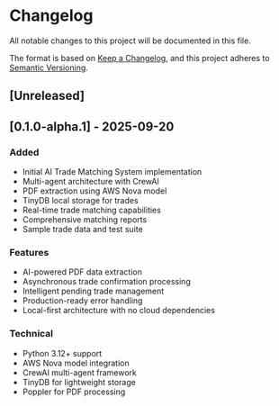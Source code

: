 # Changelog

All notable changes to this project will be documented in this file.

The format is based on [Keep a Changelog](https://keepachangelog.com/en/1.0.0/),
and this project adheres to [Semantic Versioning](https://semver.org/spec/v2.0.0.html).

## [Unreleased]

## [0.1.0-alpha.1] - 2025-09-20

### Added
- Initial AI Trade Matching System implementation
- Multi-agent architecture with CrewAI
- PDF extraction using AWS Nova model
- TinyDB local storage for trades
- Real-time trade matching capabilities
- Comprehensive matching reports
- Sample trade data and test suite

### Features
- AI-powered PDF data extraction
- Asynchronous trade confirmation processing
- Intelligent pending trade management
- Production-ready error handling
- Local-first architecture with no cloud dependencies

### Technical
- Python 3.12+ support
- AWS Nova model integration
- CrewAI multi-agent framework
- TinyDB for lightweight storage
- Poppler for PDF processing